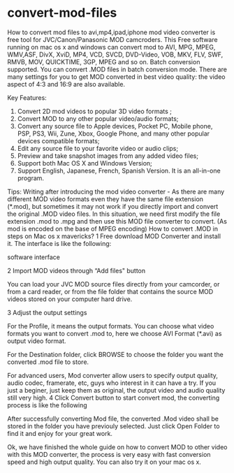 convert-mod-files
=================

How to convert mod files to avi,mp4,ipad,iphone
mod video converter is free tool for JVC/Canon/Panasonic MOD camcroders. This Free software running on mac os x and windows can convert mod to AVI, MPG, MPEG, WMV,ASF, DivX, XviD, MP4, VCD, SVCD, DVD-Video, VOB, MKV, FLV, SWF, RMVB, MOV, QUICKTIME, 3GP, MPEG and so on. Batch conversion supported. You can convert .MOD files in batch conversion mode. There are many settings for you to get MOD converted in best video quality: the video aspect of 4:3 and 16:9 are also available.

 
Key Features:

1. Convert 2D mod videos to popular 3D video formats ;
2. Convert MOD to any other popular video/audio formats;
3. Convert any source file to Apple devices, Pocket PC, Mobile phone, PSP, PS3, Wii, Zune, Xbox, Google Phone, and many other popular devices compatible formats;
4. Edit any source file to your favorite video or audio clips;
5. Preview and take snapshot images from any added video files;
6. Support both Mac OS X and Windows Version;
7. Support English, Japanese, French, Spanish Version. It is an all-in-one program.

 

Tips: Writing after introducing the mod video converter - As there are many different MOD video formats even they have the same file extension (*.mod), but sometimes it may not work if you directly import and convert the original .MOD video files. In this situation, we need first modify the file extension .mod to .mpg and then use this MOD file converter to convert. (As mod is encoded on the base of MPEG encoding)
How to convert .MOD in steps on Mac os x mavericks?
1
Free download MOD Converter and install it. The interface is like the following:

software interface

 
2
Import MOD videos through “Add files" button

You can load your JVC MOD source files directly from your camcorder, or from a card reader, or from the file folder that contains the source MOD videos stored on your computer hard drive.

 
3
Adjust the output settings

For the Profile, it means the output formats. You can choose what video formats you want to convert .mod to, here we choose AVI Format (*.avi) as output video format.

For the Destination folder, click BROWSE to choose the folder you want the converted .mod file to store.

For advanced users, Mod converter allow users to specify output quality, audio codec, framerate, etc, guys who interest in it can have a try. If you just a beginer, just keep them as original, the output video and audio quality still very high.
4
Click Convert button to start convert mod, the converting process is like the following

 

After successfully converting Mod file, the converted .Mod video shall be stored in the folder you have previouly selected. Just click Open Folder to find it and enjoy for your great work.

 

Ok, we have finished the whole guide on how to convert MOD to other video with this MOD converter, the process is very easy with fast conversion speed and high output quality. You can also try it on your mac os x.
